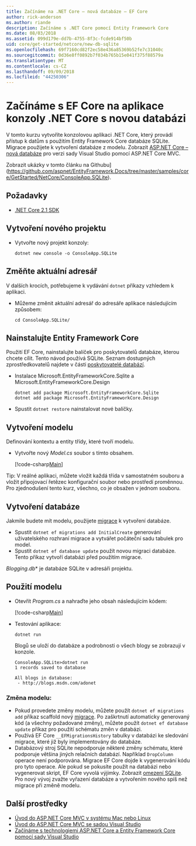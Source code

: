 ```yaml
---
title: Začínáme na .NET Core – nová databáze – EF Core
author: rick-anderson
ms.author: riande
description: Začínáme s .NET Core pomocí Entity Framework Core
ms.date: 08/03/2018
ms.assetid: 099d179e-dd7b-4755-8f3c-fcde914bf50b
uid: core/get-started/netcore/new-db-sqlite
ms.openlocfilehash: 69f7160cd82f2ec58e436a85369b52fe7c31040c
ms.sourcegitcommit: 0d36e8ff0892b7f034b765b15e041f375f88579a
ms.translationtype: MT
ms.contentlocale: cs-CZ
ms.lasthandoff: 09/09/2018
ms.locfileid: "44250306"
---
```

# <a name="getting-started-with-ef-core-on-net-core-console-app-with-a-new-database"></a>Začínáme s EF Core na aplikace konzoly .NET Core s novou databázi

V tomto kurzu vytvoříte konzolovou aplikaci .NET Core, který provádí přístup k datům s použitím Entity Framework Core databáze SQLite. Migrace použijete k vytvoření databáze z modelu. Zobrazit [ASP.NET Core – nová databáze](xref:core/get-started/aspnetcore/new-db) pro verzi sady Visual Studio pomocí ASP.NET Core MVC.

Zobrazit ukázky v tomto článku na Githubu] (https://github.com/aspnet/EntityFramework.Docs/tree/master/samples/core/GetStarted/NetCore/ConsoleApp.SQLite).

## <a name="prerequisites"></a>Požadavky

* [.NET Core 2.1 SDK](https://www.microsoft.com/net/core)

## <a name="create-a-new-project"></a>Vytvoření nového projektu

* Vytvořte nový projekt konzoly:

  ``` Console
  dotnet new console -o ConsoleApp.SQLite
  ```
## <a name="change-the-current-directory"></a>Změňte aktuální adresář 

V dalších krocích, potřebujeme k vydávání `dotnet` příkazy vzhledem k aplikaci. 

* Můžeme změnit aktuální adresář do adresáře aplikace následujícím způsobem:

  ``` Console
  cd ConsoleApp.SQLite/
  ```
## <a name="install-entity-framework-core"></a>Nainstalujte Entity Framework Core

Použití EF Core, nainstalujte balíček pro poskytovatelů databáze, kterou chcete cílit. Tento návod používá SQLite. Seznam dostupných zprostředkovatelů najdete v části [poskytovatelé databází](../../providers/index.md).

* Instalace Microsoft.EntityFrameworkCore.Sqlite a Microsoft.EntityFrameworkCore.Design

  ```Console
  dotnet add package Microsoft.EntityFrameworkCore.Sqlite
  dotnet add package Microsoft.EntityFrameworkCore.Design
  ```

* Spustit `dotnet restore` nainstalovat nové balíčky.

## <a name="create-the-model"></a>Vytvoření modelu

Definování kontextu a entity třídy, které tvoří modelu.

* Vytvořte nový *Model.cs* soubor s tímto obsahem.

  [!code-csharp[Main](../../../../samples/core/GetStarted/NetCore/ConsoleApp.SQLite/Model.cs)]

Tip: V reálné aplikaci, můžete vložit každá třída v samostatném souboru a vložit připojovací řetězec konfigurační soubor nebo prostředí proměnnou. Pro zjednodušení tento kurz, všechno, co je obsažen v jednom souboru.

## <a name="create-the-database"></a>Vytvoření databáze

Jakmile budete mít modelu, použijete [migrace](https://docs.microsoft.com/aspnet/core/data/ef-mvc/migrations#introduction-to-migrations) k vytvoření databáze.

* Spustit `dotnet ef migrations add InitialCreate` generování uživatelského rozhraní migrace a vytvářet počáteční sadu tabulek pro model.
* Spustit `dotnet ef database update` použít novou migraci databáze. Tento příkaz vytvoří databázi před použitím migrace.

*Blogging.db** je databáze SQLite v adresáři projektu.

## <a name="use-the-model"></a>Použití modelu

* Otevřít *Program.cs* a nahraďte jeho obsah následujícím kódem:

  [!code-csharp[Main](../../../../samples/core/GetStarted/NetCore/ConsoleApp.SQLite/Program.cs)]

* Testování aplikace:

  `dotnet run`

  Blogů se uloží do databáze a podrobnosti o všech blogy se zobrazují v konzole.

  ```Console
  ConsoleApp.SQLite>dotnet run
  1 records saved to database

  All blogs in database:
   - http://blogs.msdn.com/adonet
  ```

### <a name="changing-the-model"></a>Změna modelu:

- Pokud provedete změny modelu, můžete použít `dotnet ef migrations add` příkaz scaffold nový [migrace](https://docs.microsoft.com/aspnet/core/data/ef-mvc/migrations#introduction-to-migrations). Po zaškrtnutí automaticky generovaný kód (a všechny požadované změny), můžete použít `dotnet ef database update` příkaz pro použití schématu změn v databázi.
- Používá EF Core `__EFMigrationsHistory` tabulky v databázi ke sledování migrace, které již byly implementovány do databáze.
- Databázový stroj SQLite nepodporuje některé změny schématu, které podporuje většina jiných relačních databází. Například `DropColumn` operace není podporována. Migrace EF Core dojde k vygenerování kódu pro tyto operace. Ale pokud se pokusíte použít na databázi nebo vygenerovat skript, EF Core vyvolá výjimky. Zobrazit [omezení SQLite](../../providers/sqlite/limitations.md). Pro nový vývoj zvažte vyřazení databáze a vytvořením nového spíš než migrace při změně modelu.

## <a name="additional-resources"></a>Další prostředky

* [Úvod do ASP.NET Core MVC v systému Mac nebo Linux](https://docs.microsoft.com/aspnet/core/tutorials/first-mvc-app-xplat/index)
* [Úvod do ASP.NET Core MVC se sadou Visual Studio](https://docs.microsoft.com/aspnet/core/tutorials/first-mvc-app/index)
* [Začínáme s technologiemi ASP.NET Core a Entity Framework Core pomocí sady Visual Studio](https://docs.microsoft.com/aspnet/core/data/ef-mvc/index)
